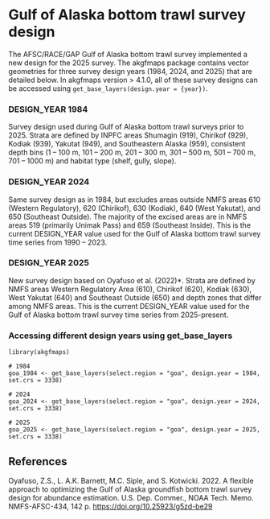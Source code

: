 # Gulf of Alaska bottom trawl survey design

The AFSC/RACE/GAP Gulf of Alaska bottom trawl survey implemented a new design for the 2025 survey. The akgfmaps package contains vector geometries for three survey design years (1984, 2024, and 2025) that are detailed below. In akgfmaps version > 4.1.0, all of these survey designs can be accessed using `get_base_layers(design.year = {year})`.

### DESIGN_YEAR 1984

Survey design used during Gulf of Alaska bottom trawl surveys prior to 2025. Strata are defined by INPFC areas Shumagin (919), Chirikof (929), Kodiak (939), Yakutat (949), and Southeastern Alaska (959), consistent depth bins (1 – 100 m, 101 – 200 m, 201 – 300 m, 301 – 500 m, 501 – 700 m, 701  – 1000 m) and habitat type (shelf, gully, slope).

### DESIGN_YEAR 2024
 Same survey design as in 1984, but excludes areas outside NMFS areas 610 (Western Regulatory), 620 (Chirikof), 630 (Kodiak), 640 (West Yakutat), and 650 (Southeast Outside). The majority of the excised areas are in NMFS areas 519 (primarily Unimak Pass) and 659 (Southeast Inside). This is the current DESIGN_YEAR value used for the Gulf of Alaska bottom trawl survey time series from 1990 – 2023.

### DESIGN_YEAR 2025
New survey design based on Oyafuso et al. (2022)*. Strata are defined by NMFS areas Western Regulatory Area (610), Chirikof (620), Kodiak (630), West Yakutat (640) and Southeast Outside (650) and depth zones that differ among NMFS areas. This is the current DESIGN_YEAR value used for the Gulf of Alaska bottom trawl survey time series from 2025-present.


### Accessing different design years using get_base_layers

```
library(akgfmaps)

# 1984
goa_1984 <- get_base_layers(select.region = "goa", design.year = 1984, set.crs = 3338)

# 2024
goa_2024 <- get_base_layers(select.region = "goa", design.year = 2024, set.crs = 3338)

# 2025
goa_2025 <- get_base_layers(select.region = "goa", design.year = 2025, set.crs = 3338)
```


## References

Oyafuso, Z.S., L. A.K. Barnett, M.C. Siple, and S. Kotwicki. 2022. A flexible approach to optimizing the Gulf of Alaska groundfish bottom trawl survey design for abundance estimation. U.S. Dep. Commer., NOAA Tech. Memo. NMFS-AFSC-434, 142 p. <https://doi.org/10.25923/g5zd-be29>
